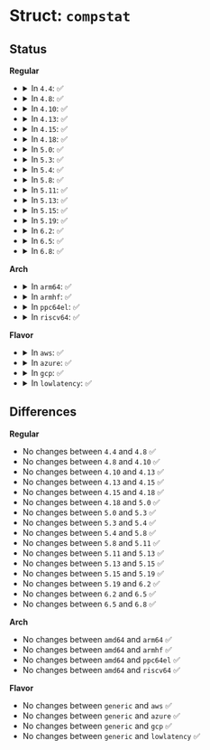 # Struct: <code>compstat</code>

## Status
<b>Regular</b>
<ul>
<li>
<details>
<summary>In <code>4.4</code>: ✅</summary>

```c
struct compstat {
    __u32 unc_bytes;
    __u32 unc_packets;
    __u32 comp_bytes;
    __u32 comp_packets;
    __u32 inc_bytes;
    __u32 inc_packets;
    __u32 in_count;
    __u32 bytes_out;
    double ratio;
};
```
</details>
</li>
<li>
<details>
<summary>In <code>4.8</code>: ✅</summary>

```c
struct compstat {
    __u32 unc_bytes;
    __u32 unc_packets;
    __u32 comp_bytes;
    __u32 comp_packets;
    __u32 inc_bytes;
    __u32 inc_packets;
    __u32 in_count;
    __u32 bytes_out;
    double ratio;
};
```
</details>
</li>
<li>
<details>
<summary>In <code>4.10</code>: ✅</summary>

```c
struct compstat {
    __u32 unc_bytes;
    __u32 unc_packets;
    __u32 comp_bytes;
    __u32 comp_packets;
    __u32 inc_bytes;
    __u32 inc_packets;
    __u32 in_count;
    __u32 bytes_out;
    double ratio;
};
```
</details>
</li>
<li>
<details>
<summary>In <code>4.13</code>: ✅</summary>

```c
struct compstat {
    __u32 unc_bytes;
    __u32 unc_packets;
    __u32 comp_bytes;
    __u32 comp_packets;
    __u32 inc_bytes;
    __u32 inc_packets;
    __u32 in_count;
    __u32 bytes_out;
    double ratio;
};
```
</details>
</li>
<li>
<details>
<summary>In <code>4.15</code>: ✅</summary>

```c
struct compstat {
    __u32 unc_bytes;
    __u32 unc_packets;
    __u32 comp_bytes;
    __u32 comp_packets;
    __u32 inc_bytes;
    __u32 inc_packets;
    __u32 in_count;
    __u32 bytes_out;
    double ratio;
};
```
</details>
</li>
<li>
<details>
<summary>In <code>4.18</code>: ✅</summary>

```c
struct compstat {
    __u32 unc_bytes;
    __u32 unc_packets;
    __u32 comp_bytes;
    __u32 comp_packets;
    __u32 inc_bytes;
    __u32 inc_packets;
    __u32 in_count;
    __u32 bytes_out;
    double ratio;
};
```
</details>
</li>
<li>
<details>
<summary>In <code>5.0</code>: ✅</summary>

```c
struct compstat {
    __u32 unc_bytes;
    __u32 unc_packets;
    __u32 comp_bytes;
    __u32 comp_packets;
    __u32 inc_bytes;
    __u32 inc_packets;
    __u32 in_count;
    __u32 bytes_out;
    double ratio;
};
```
</details>
</li>
<li>
<details>
<summary>In <code>5.3</code>: ✅</summary>

```c
struct compstat {
    __u32 unc_bytes;
    __u32 unc_packets;
    __u32 comp_bytes;
    __u32 comp_packets;
    __u32 inc_bytes;
    __u32 inc_packets;
    __u32 in_count;
    __u32 bytes_out;
    double ratio;
};
```
</details>
</li>
<li>
<details>
<summary>In <code>5.4</code>: ✅</summary>

```c
struct compstat {
    __u32 unc_bytes;
    __u32 unc_packets;
    __u32 comp_bytes;
    __u32 comp_packets;
    __u32 inc_bytes;
    __u32 inc_packets;
    __u32 in_count;
    __u32 bytes_out;
    double ratio;
};
```
</details>
</li>
<li>
<details>
<summary>In <code>5.8</code>: ✅</summary>

```c
struct compstat {
    __u32 unc_bytes;
    __u32 unc_packets;
    __u32 comp_bytes;
    __u32 comp_packets;
    __u32 inc_bytes;
    __u32 inc_packets;
    __u32 in_count;
    __u32 bytes_out;
    double ratio;
};
```
</details>
</li>
<li>
<details>
<summary>In <code>5.11</code>: ✅</summary>

```c
struct compstat {
    __u32 unc_bytes;
    __u32 unc_packets;
    __u32 comp_bytes;
    __u32 comp_packets;
    __u32 inc_bytes;
    __u32 inc_packets;
    __u32 in_count;
    __u32 bytes_out;
    double ratio;
};
```
</details>
</li>
<li>
<details>
<summary>In <code>5.13</code>: ✅</summary>

```c
struct compstat {
    __u32 unc_bytes;
    __u32 unc_packets;
    __u32 comp_bytes;
    __u32 comp_packets;
    __u32 inc_bytes;
    __u32 inc_packets;
    __u32 in_count;
    __u32 bytes_out;
    double ratio;
};
```
</details>
</li>
<li>
<details>
<summary>In <code>5.15</code>: ✅</summary>

```c
struct compstat {
    __u32 unc_bytes;
    __u32 unc_packets;
    __u32 comp_bytes;
    __u32 comp_packets;
    __u32 inc_bytes;
    __u32 inc_packets;
    __u32 in_count;
    __u32 bytes_out;
    double ratio;
};
```
</details>
</li>
<li>
<details>
<summary>In <code>5.19</code>: ✅</summary>

```c
struct compstat {
    __u32 unc_bytes;
    __u32 unc_packets;
    __u32 comp_bytes;
    __u32 comp_packets;
    __u32 inc_bytes;
    __u32 inc_packets;
    __u32 in_count;
    __u32 bytes_out;
    double ratio;
};
```
</details>
</li>
<li>
<details>
<summary>In <code>6.2</code>: ✅</summary>

```c
struct compstat {
    __u32 unc_bytes;
    __u32 unc_packets;
    __u32 comp_bytes;
    __u32 comp_packets;
    __u32 inc_bytes;
    __u32 inc_packets;
    __u32 in_count;
    __u32 bytes_out;
    double ratio;
};
```
</details>
</li>
<li>
<details>
<summary>In <code>6.5</code>: ✅</summary>

```c
struct compstat {
    __u32 unc_bytes;
    __u32 unc_packets;
    __u32 comp_bytes;
    __u32 comp_packets;
    __u32 inc_bytes;
    __u32 inc_packets;
    __u32 in_count;
    __u32 bytes_out;
    double ratio;
};
```
</details>
</li>
<li>
<details>
<summary>In <code>6.8</code>: ✅</summary>

```c
struct compstat {
    __u32 unc_bytes;
    __u32 unc_packets;
    __u32 comp_bytes;
    __u32 comp_packets;
    __u32 inc_bytes;
    __u32 inc_packets;
    __u32 in_count;
    __u32 bytes_out;
    double ratio;
};
```
</details>
</li>
</ul>
<b>Arch</b>
<ul>
<li>
<details>
<summary>In <code>arm64</code>: ✅</summary>

```c
struct compstat {
    __u32 unc_bytes;
    __u32 unc_packets;
    __u32 comp_bytes;
    __u32 comp_packets;
    __u32 inc_bytes;
    __u32 inc_packets;
    __u32 in_count;
    __u32 bytes_out;
    double ratio;
};
```
</details>
</li>
<li>
<details>
<summary>In <code>armhf</code>: ✅</summary>

```c
struct compstat {
    __u32 unc_bytes;
    __u32 unc_packets;
    __u32 comp_bytes;
    __u32 comp_packets;
    __u32 inc_bytes;
    __u32 inc_packets;
    __u32 in_count;
    __u32 bytes_out;
    double ratio;
};
```
</details>
</li>
<li>
<details>
<summary>In <code>ppc64el</code>: ✅</summary>

```c
struct compstat {
    __u32 unc_bytes;
    __u32 unc_packets;
    __u32 comp_bytes;
    __u32 comp_packets;
    __u32 inc_bytes;
    __u32 inc_packets;
    __u32 in_count;
    __u32 bytes_out;
    double ratio;
};
```
</details>
</li>
<li>
<details>
<summary>In <code>riscv64</code>: ✅</summary>

```c
struct compstat {
    __u32 unc_bytes;
    __u32 unc_packets;
    __u32 comp_bytes;
    __u32 comp_packets;
    __u32 inc_bytes;
    __u32 inc_packets;
    __u32 in_count;
    __u32 bytes_out;
    double ratio;
};
```
</details>
</li>
</ul>
<b>Flavor</b>
<ul>
<li>
<details>
<summary>In <code>aws</code>: ✅</summary>

```c
struct compstat {
    __u32 unc_bytes;
    __u32 unc_packets;
    __u32 comp_bytes;
    __u32 comp_packets;
    __u32 inc_bytes;
    __u32 inc_packets;
    __u32 in_count;
    __u32 bytes_out;
    double ratio;
};
```
</details>
</li>
<li>
<details>
<summary>In <code>azure</code>: ✅</summary>

```c
struct compstat {
    __u32 unc_bytes;
    __u32 unc_packets;
    __u32 comp_bytes;
    __u32 comp_packets;
    __u32 inc_bytes;
    __u32 inc_packets;
    __u32 in_count;
    __u32 bytes_out;
    double ratio;
};
```
</details>
</li>
<li>
<details>
<summary>In <code>gcp</code>: ✅</summary>

```c
struct compstat {
    __u32 unc_bytes;
    __u32 unc_packets;
    __u32 comp_bytes;
    __u32 comp_packets;
    __u32 inc_bytes;
    __u32 inc_packets;
    __u32 in_count;
    __u32 bytes_out;
    double ratio;
};
```
</details>
</li>
<li>
<details>
<summary>In <code>lowlatency</code>: ✅</summary>

```c
struct compstat {
    __u32 unc_bytes;
    __u32 unc_packets;
    __u32 comp_bytes;
    __u32 comp_packets;
    __u32 inc_bytes;
    __u32 inc_packets;
    __u32 in_count;
    __u32 bytes_out;
    double ratio;
};
```
</details>
</li>
</ul>

## Differences
<b>Regular</b>
<ul>
<li>
No changes between <code>4.4</code> and <code>4.8</code> ✅
</li>
<li>
No changes between <code>4.8</code> and <code>4.10</code> ✅
</li>
<li>
No changes between <code>4.10</code> and <code>4.13</code> ✅
</li>
<li>
No changes between <code>4.13</code> and <code>4.15</code> ✅
</li>
<li>
No changes between <code>4.15</code> and <code>4.18</code> ✅
</li>
<li>
No changes between <code>4.18</code> and <code>5.0</code> ✅
</li>
<li>
No changes between <code>5.0</code> and <code>5.3</code> ✅
</li>
<li>
No changes between <code>5.3</code> and <code>5.4</code> ✅
</li>
<li>
No changes between <code>5.4</code> and <code>5.8</code> ✅
</li>
<li>
No changes between <code>5.8</code> and <code>5.11</code> ✅
</li>
<li>
No changes between <code>5.11</code> and <code>5.13</code> ✅
</li>
<li>
No changes between <code>5.13</code> and <code>5.15</code> ✅
</li>
<li>
No changes between <code>5.15</code> and <code>5.19</code> ✅
</li>
<li>
No changes between <code>5.19</code> and <code>6.2</code> ✅
</li>
<li>
No changes between <code>6.2</code> and <code>6.5</code> ✅
</li>
<li>
No changes between <code>6.5</code> and <code>6.8</code> ✅
</li>
</ul>
<b>Arch</b>
<ul>
<li>
No changes between <code>amd64</code> and <code>arm64</code> ✅
</li>
<li>
No changes between <code>amd64</code> and <code>armhf</code> ✅
</li>
<li>
No changes between <code>amd64</code> and <code>ppc64el</code> ✅
</li>
<li>
No changes between <code>amd64</code> and <code>riscv64</code> ✅
</li>
</ul>
<b>Flavor</b>
<ul>
<li>
No changes between <code>generic</code> and <code>aws</code> ✅
</li>
<li>
No changes between <code>generic</code> and <code>azure</code> ✅
</li>
<li>
No changes between <code>generic</code> and <code>gcp</code> ✅
</li>
<li>
No changes between <code>generic</code> and <code>lowlatency</code> ✅
</li>
</ul>
